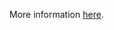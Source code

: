 More information [here](https://docs.prismacloud.io/en/enterprise-edition/policy-reference/aws-policies/aws-general-policies/ensure-docdb-has-audit-logs-enabled).
